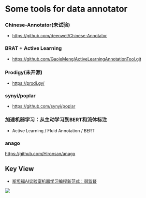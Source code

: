 # Some tools for data annotator

### Chinese-Annotator(未试验)
+ https://github.com/deepwel/Chinese-Annotator

### BRAT + Active Learning
+ https://github.com/GaoleMeng/ActiveLearningAnnotationTool.git

### Prodigy(未开源)
+ https://prodi.gy/

### synyi/poplar
+ https://github.com/synyi/poplar

### 加速机器学习：从主动学习到BERT和流体标注
+ Active Learning / Fluid Annotation / BERT

### anago
https://github.com/Hironsan/anago


## Key View

- [斯坦福AI实验室机器学习编程新范式：弱监督](http://www.zhuanzhi.ai/document/caeef0bf297a370eb60f63538f78aad5)

![](http://zhuanzhiimg.b0.upaiyun.com/images/wx/c3b5c40b0efd5638252a6ad6635bc15d)



